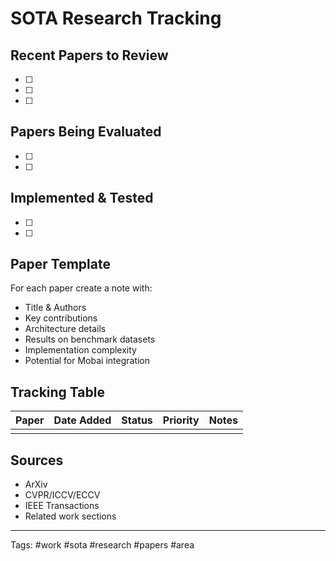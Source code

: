 # SOTA Research Tracking

## Recent Papers to Review
- [ ] 
- [ ] 
- [ ] 

## Papers Being Evaluated
- [ ] 
- [ ] 

## Implemented & Tested
- [ ] 
- [ ] 

## Paper Template
For each paper create a note with:
- Title & Authors
- Key contributions
- Architecture details
- Results on benchmark datasets
- Implementation complexity
- Potential for Mobai integration

## Tracking Table
| Paper | Date Added | Status | Priority | Notes |
|-------|-----------|--------|----------|-------|
|       |           |        |          |       |

## Sources
- ArXiv
- CVPR/ICCV/ECCV
- IEEE Transactions
- Related work sections

---
Tags: #work #sota #research #papers #area
